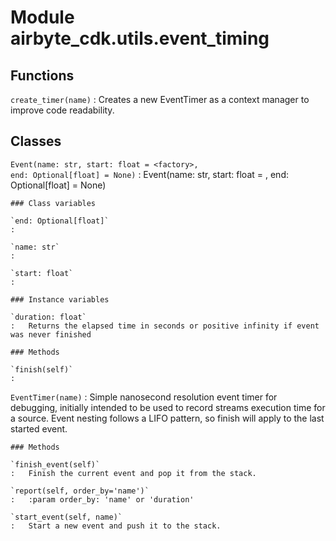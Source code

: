 Module airbyte_cdk.utils.event_timing
=====================================

Functions
---------

    
`create_timer(name)`
:   Creates a new EventTimer as a context manager to improve code readability.

Classes
-------

`Event(name: str, start: float = <factory>, end: Optional[float] = None)`
:   Event(name: str, start: float = <factory>, end: Optional[float] = None)

    ### Class variables

    `end: Optional[float]`
    :

    `name: str`
    :

    `start: float`
    :

    ### Instance variables

    `duration: float`
    :   Returns the elapsed time in seconds or positive infinity if event was never finished

    ### Methods

    `finish(self)`
    :

`EventTimer(name)`
:   Simple nanosecond resolution event timer for debugging, initially intended to be used to record streams execution
    time for a source.
       Event nesting follows a LIFO pattern, so finish will apply to the last started event.

    ### Methods

    `finish_event(self)`
    :   Finish the current event and pop it from the stack.

    `report(self, order_by='name')`
    :   :param order_by: 'name' or 'duration'

    `start_event(self, name)`
    :   Start a new event and push it to the stack.